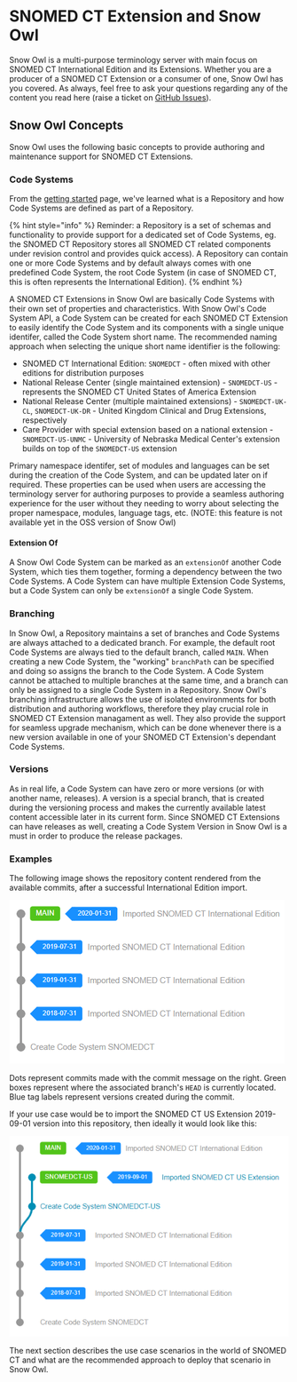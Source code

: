 # SNOMED CT Extension and Snow Owl

Snow Owl is a multi-purpose terminology server with main focus on SNOMED CT International Edition and its Extensions. Whether you are a producer of a SNOMED CT Extension or a consumer of one, Snow Owl has you covered. As always, feel free to ask your questions regarding any of the content you read here (raise a ticket on [GitHub Issues](https://github.com/b2ihealthcare/snow-owl/issues/new)).

## Snow Owl Concepts

Snow Owl uses the following basic concepts to provide authoring and maintenance support for SNOMED CT Extensions.

### Code Systems

From the [getting started](../getting_started/basic-concepts.md) page, we've learned what is a Repository and how Code Systems are defined as part of a Repository.

{% hint style="info" %}
Reminder: a Repository is a set of schemas and functionality to provide support for a dedicated set of Code Systems, eg. the SNOMED CT Repository stores all SNOMED CT related components under revision control and provides quick access). A Repository can contain one or more Code Systems and by default always comes with one predefined Code System, the root Code System (in case of SNOMED CT, this is often represents the International Edition).
{% endhint %}

A SNOMED CT Extensions in Snow Owl are basically Code Systems with their own set of properties and characteristics. With Snow Owl's Code System API, a Code System can be created for each SNOMED CT Extension to easily identify the Code System and its components with a single unique identifer, called the Code System short name.
The recommended naming approach when selecting the unique short name identifier is the following:
* SNOMED CT International Edition: `SNOMEDCT` - often mixed with other editions for distribution purposes
* National Release Center (single maintained extension) - `SNOMEDCT-US` - represents the SNOMED CT United States of America Extension
* National Release Center (multiple maintained extensions) - `SNOMEDCT-UK-CL`, `SNOMEDCT-UK-DR` - United Kingdom Clinical and Drug Extensions, respectively
* Care Provider with special extension based on a national extension - `SNOMEDCT-US-UNMC` - University of Nebraska Medical Center's extension builds on top of the `SNOMEDCT-US` extension

Primary namespace identifer, set of modules and languages can be set during the creation of the Code System, and can be updated later on if required. 
These properties can be used when users are accessing the terminology server for authoring purposes to provide a seamless authoring experience for the user without they needing to worry about selecting the proper namespace, modules, language tags, etc. (NOTE: this feature is not available yet in the OSS version of Snow Owl)

#### Extension Of

A Snow Owl Code System can be marked as an `extensionOf` another Code System, which ties them together, forming a dependency between the two Code Systems. A Code System can have multiple Extension Code Systems, but a Code System can only be `extensionOf` a single Code System.

### Branching

In Snow Owl, a Repository maintains a set of branches and Code Systems are always attached to a dedicated branch. For example, the default root Code Systems are always tied to the default branch, called `MAIN`.
When creating a new Code System, the "working" `branchPath` can be specified and doing so assigns the branch to the Code System. A Code System cannot be attached to multiple branches at the same time, and a branch can only be assigned to a single Code System in a Repository.
Snow Owl's branching infrastructure allows the use of isolated environments for both distribution and authoring workflows, therefore they play crucial role in SNOMED CT Extension managament as well. They also provide the support for seamless upgrade mechanism, which can be done whenever there is a new version available in one of your SNOMED CT Extension's dependant Code Systems.

### Versions

As in real life, a Code System can have zero or more versions (or with another name, releases). A version is a special branch, that is created during the versioning process and makes the currently available latest content accessible later in its current form. Since SNOMED CT Extensions can have releases as well, creating a Code System Version in Snow Owl is a must in order to produce the release packages.

### Examples

The following image shows the repository content rendered from the available commits, after a successful International Edition import.

![international-structure](images/basic-international-structure.png "SNOMED CT International Edition 2020-01-31")

Dots represent commits made with the commit message on the right. 
Green boxes represent where the associated branch's `HEAD` is currently located.
Blue tag labels represent versions created during the commit.

If your use case would be to import the SNOMED CT US Extension 2019-09-01 version into this repository, then ideally it would look like this:

![extension-structure](images/basic-extension-structure.png "SNOMED CT US Extension 2019-09-01")

The next section describes the use case scenarios in the world of SNOMED CT and what are the recommended approach to deploy that scenario in Snow Owl.